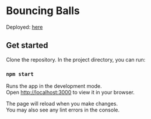 # Bouncing Balls
Deployed: [here]([here](https://bruceprw.github.io/bouncing-balls/))

## Get started

Clone the repository. In the project directory, you can run:

### `npm start`

Runs the app in the development mode.\
Open [http://localhost:3000](http://localhost:3000) to view it in your browser.

The page will reload when you make changes.\
You may also see any lint errors in the console.
